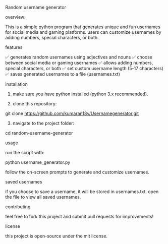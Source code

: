Random username generator

overview:

This is a simple python program that generates unique and fun usernames for social media and gaming platforms. users can customize usernames by adding numbers, special characters, or both.

features

✅ generates random usernames using adjectives and nouns
✅ choose between social media or gaming usernames
✅ allows adding numbers, special characters, or both
✅ set custom username length (5-17 characters)
✅ saves generated usernames to a file (usernames.txt)

installation

1. make sure you have python installed (python 3.x recommended).


2. clone this repository:

git clone https://github.com/kumaran18v/Usernamegenerator.git


3. navigate to the project folder:

cd random-username-generator



usage

run the script with:

python username_generator.py

follow the on-screen prompts to generate and customize usernames.

saved usernames

if you choose to save a username, it will be stored in usernames.txt. open the file to view all saved usernames.

contributing

feel free to fork this project and submit pull requests for improvements!

license

this project is open-source under the mit license.
